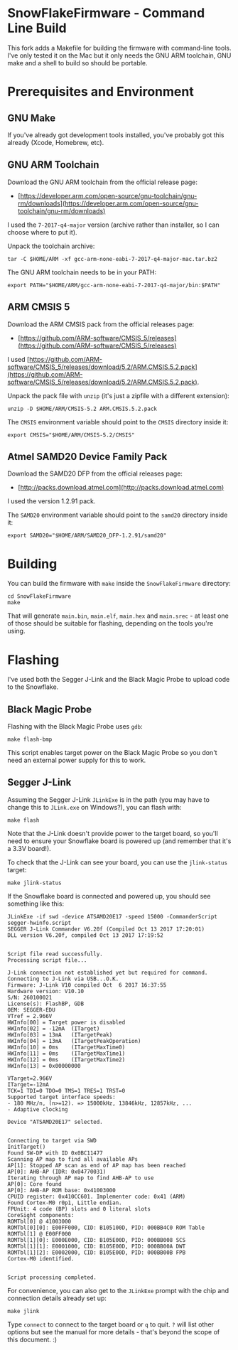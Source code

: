 # SnowFlakeFirmware - Command Line Build

This fork adds a Makefile for building the firmware with command-line tools.
I've only tested it on the Mac but it only needs the GNU ARM toolchain, GNU
make and a shell to build so should be portable.

# Prerequisites and Environment

## GNU Make

If you've already got development tools installed, you've probably got this
already (Xcode, Homebrew, etc).

## GNU ARM Toolchain

Download the GNU ARM toolchain from the official release page:

* [https://developer.arm.com/open-source/gnu-toolchain/gnu-rm/downloads](https://developer.arm.com/open-source/gnu-toolchain/gnu-rm/downloads)

I used the `7-2017-q4-major` version (archive rather than installer, so I can choose where to put it).

Unpack the toolchain archive:

    tar -C $HOME/ARM -xf gcc-arm-none-eabi-7-2017-q4-major-mac.tar.bz2

The GNU ARM toolchain needs to be in your PATH:

    export PATH="$HOME/ARM/gcc-arm-none-eabi-7-2017-q4-major/bin:$PATH"

## ARM CMSIS 5

Download the ARM CMSIS pack from the official releases page:

* [https://github.com/ARM-software/CMSIS_5/releases](https://github.com/ARM-software/CMSIS_5/releases)

I used [https://github.com/ARM-software/CMSIS_5/releases/download/5.2/ARM.CMSIS.5.2.pack](https://github.com/ARM-software/CMSIS_5/releases/download/5.2/ARM.CMSIS.5.2.pack).

Unpack the pack file with `unzip` (it's just a zipfile with a different extension):

    unzip -D $HOME/ARM/CMSIS-5.2 ARM.CMSIS.5.2.pack

The `CMSIS` environment variable should point to the `CMSIS` directory inside
it:

    export CMSIS="$HOME/ARM/CMSIS-5.2/CMSIS"

## Atmel SAMD20 Device Family Pack

Download the SAMD20 DFP from the official releases page:

* [http://packs.download.atmel.com](http://packs.download.atmel.com)

I used the version 1.2.91 pack.

The `SAMD20` environment variable should point to the `samd20` directory inside
it:

    export SAMD20="$HOME/ARM/SAMD20_DFP-1.2.91/samd20"

# Building

You can build the firmware with `make` inside the `SnowFlakeFirmware`
directory:

    cd SnowFlakeFirmware
    make

That will generate `main.bin`, `main.elf`, `main.hex` and `main.srec` - at
least one of those should be suitable for flashing, depending on the tools
you're using.

# Flashing

I've used both the Segger J-Link and the Black Magic Probe to upload code to
the Snowflake.

## Black Magic Probe

Flashing with the Black Magic Probe uses `gdb`:

    make flash-bmp

This script enables target power on the Black Magic Probe so you don't need an
external power supply for this to work.

## Segger J-Link

Assuming the Segger J-Link `JLinkExe` is in the path (you may have to change
this to `JLink.exe` on Windows?), you can flash with:

    make flash

Note that the J-Link doesn't provide power to the target board, so you'll need
to ensure your Snowflake board is powered up (and remember that it's a 3.3V
board!).

To check that the J-Link can see your board, you can use the `jlink-status` target:

    make jlink-status

If the Snowflake board is connected and powered up, you should see something like this:

    JLinkExe -if swd -device ATSAMD20E17 -speed 15000 -CommanderScript segger-hwinfo.script
    SEGGER J-Link Commander V6.20f (Compiled Oct 13 2017 17:20:01)
    DLL version V6.20f, compiled Oct 13 2017 17:19:52


    Script file read successfully.
    Processing script file...

    J-Link connection not established yet but required for command.
    Connecting to J-Link via USB...O.K.
    Firmware: J-Link V10 compiled Oct  6 2017 16:37:55
    Hardware version: V10.10
    S/N: 260100021
    License(s): FlashBP, GDB
    OEM: SEGGER-EDU
    VTref = 2.966V
    HWInfo[00] = Target power is disabled
    HWInfo[02] = -12mA	(ITarget)
    HWInfo[03] = 13mA	(ITargetPeak)
    HWInfo[04] = 13mA	(ITargetPeakOperation)
    HWInfo[10] = 0ms	(ITargetMaxTime0)
    HWInfo[11] = 0ms	(ITargetMaxTime1)
    HWInfo[12] = 0ms	(ITargetMaxTime2)
    HWInfo[13] = 0x00000000

    VTarget=2.966V
    ITarget=-12mA
    TCK=1 TDI=0 TDO=0 TMS=1 TRES=1 TRST=0
    Supported target interface speeds:
    - 180 MHz/n, (n>=12). => 15000kHz, 13846kHz, 12857kHz, ...
    - Adaptive clocking

    Device "ATSAMD20E17" selected.


    Connecting to target via SWD
    InitTarget()
    Found SW-DP with ID 0x0BC11477
    Scanning AP map to find all available APs
    AP[1]: Stopped AP scan as end of AP map has been reached
    AP[0]: AHB-AP (IDR: 0x04770031)
    Iterating through AP map to find AHB-AP to use
    AP[0]: Core found
    AP[0]: AHB-AP ROM base: 0x41003000
    CPUID register: 0x410CC601. Implementer code: 0x41 (ARM)
    Found Cortex-M0 r0p1, Little endian.
    FPUnit: 4 code (BP) slots and 0 literal slots
    CoreSight components:
    ROMTbl[0] @ 41003000
    ROMTbl[0][0]: E00FF000, CID: B105100D, PID: 000BB4C0 ROM Table
    ROMTbl[1] @ E00FF000
    ROMTbl[1][0]: E000E000, CID: B105E00D, PID: 000BB008 SCS
    ROMTbl[1][1]: E0001000, CID: B105E00D, PID: 000BB00A DWT
    ROMTbl[1][2]: E0002000, CID: B105E00D, PID: 000BB00B FPB
    Cortex-M0 identified.


    Script processing completed.


For convenience, you can also get to the `JLinkExe` prompt with the chip and
connection details already set up:

    make jlink

Type `connect` to connect to the target board or `q` to quit. `?` will list
other options but see the manual for more details - that's beyond the scope of
this document. :)
